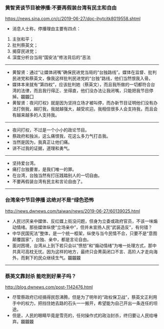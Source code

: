 ### 黄智贤谈节目被停播:不要再假装台湾有民主和自由
https://news.sina.com.cn/c/2019-06-27/doc-ihytcitk8019558.shtml
- 消息人士称，停播理由主要有四点：
1. 主张和平；
2. 批判蔡英文；
3. 揭穿民进党；
4. 深度分析台当局“国安法”修法背后的“恶法
---
- 黄智贤：通过“让媒体闭嘴”确保民进党当局的“台独路线”。媒体在监督、批判民进党和蔡英文，像我这样批判民进党的“台独”路线，他们当然恨我入骨。
- 媒体本来就有“第四权”，应该批判她（蔡英文），而且我所做的一切都符合台湾的法律，而且我行得正、坐得直，他们没办法让我闭嘴，只能把我节目停掉。龖龖囗
- 黄智贤：夜问打权》就是因为坚持立场才被叫停，而办新节目证明他们没有办法打倒我，越打我，我就越强大，越受欢迎。我相信很多人会支持我，而且会有越来越多的人支持我。
---
- 夜问打权，不过是一个小小的政论节目。
- 蔡政府和独派，这么痛恨我，花这么多力气打击我。
- 当然是因为，我真正让他们痛。
- 讲不过我的证据，道理和勇气。
---
- 坚持爱台湾。
- 痛打台独要害，是我们唯一的罪。
- 在台湾，台独当然有打压践踏别人的一切自由。
- 不要再假装台湾有民主和言论自由了。
---
### 台湾亲中节目停播 这绝对不是“绿色恐怖
http://news.dwnews.com/taiwan/news/2019-06-27/60139025.html
- 人民讨厌亲中媒体、反红媒上街没问题，但身为立委或政府官员，不该一味煽动情绪。那些媒体纵使“立场亲中”，但并未宣扬人民“武装造反”，有何错？
- 中华民国宪法”整体，是一个统一框架，纵使与当今民情不合，只要不是“意图颠覆国家”，台独、亲中，都是言论自由。
- 面对困境，台湾从上到下若只会以“愤怒”和“煽动情绪”为唯一处理方式，那中共真可高枕无忧。因为这样的地方，最终只会菁英闭口不言、高阶人才走向海外，而剩下的民众继续生气。龖龖龖
---
### 蔡英文靠封杀 能吃到好果子吗？
http://blog.dwnews.com/post-1142476.html
- 尽管蔡政府已经搞得民怨沸腾，但是为了明年的“政权保卫战”，蔡英文正利用手中的权力，把挡住她去路的石头一一搬开，希望能为自己开出一条连任的坦途。
- 但是，人民的眼睛毕竟是雪亮的，任何操作式的政治封杀，终归要让人民给唾弃。龖龖龖